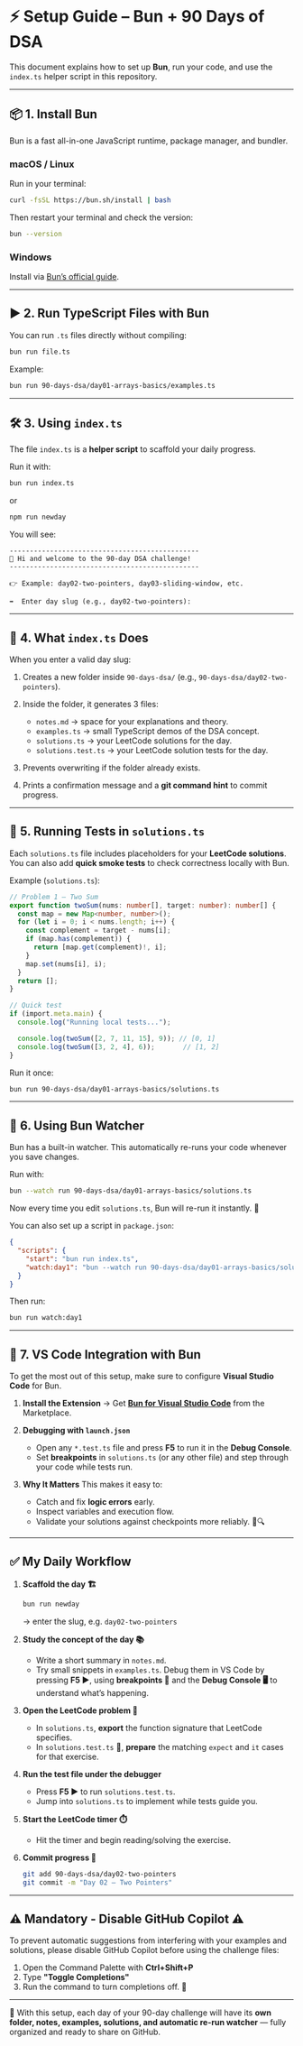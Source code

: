 # ⚡ Setup Guide – Bun + 90 Days of DSA

This document explains how to set up **Bun**, run your code, and use the `index.ts` helper script in this repository.

---

## 📦 1. Install Bun

Bun is a fast all-in-one JavaScript runtime, package manager, and bundler.

### macOS / Linux
Run in your terminal:
```bash
curl -fsSL https://bun.sh/install | bash
````

Then restart your terminal and check the version:

```bash
bun --version
```

### Windows

Install via [Bun’s official guide](https://bun.sh).

---

## ▶️ 2. Run TypeScript Files with Bun

You can run `.ts` files directly without compiling:

```bash
bun run file.ts
```

Example:

```bash
bun run 90-days-dsa/day01-arrays-basics/examples.ts
```

---

## 🛠️ 3. Using `index.ts`

The file `index.ts` is a **helper script** to scaffold your daily progress.

Run it with:

```bash
bun run index.ts
```
or 
```bash
npm run newday
```

You will see:

```
-----------------------------------------------
👋 Hi and welcome to the 90-day DSA challenge!
-----------------------------------------------

👉 Example: day02-two-pointers, day03-sliding-window, etc.

➡  Enter day slug (e.g., day02-two-pointers):
```

---

## 📂 4. What `index.ts` Does

When you enter a valid day slug:

1. Creates a new folder inside `90-days-dsa/` (e.g., `90-days-dsa/day02-two-pointers`).
2. Inside the folder, it generates 3 files:

   * `notes.md` → space for your explanations and theory.
   * `examples.ts` → small TypeScript demos of the DSA concept.
   * `solutions.ts` → your LeetCode solutions for the day.
   * `solutions.test.ts` → your LeetCode solution tests for the day.
  
3. Prevents overwriting if the folder already exists.
4. Prints a confirmation message and a **git command hint** to commit progress.

---

## 🧪 5. Running Tests in `solutions.ts`

Each `solutions.ts` file includes placeholders for your **LeetCode solutions**.
You can also add **quick smoke tests** to check correctness locally with Bun.

Example (`solutions.ts`):

```ts
// Problem 1 – Two Sum
export function twoSum(nums: number[], target: number): number[] {
  const map = new Map<number, number>();
  for (let i = 0; i < nums.length; i++) {
    const complement = target - nums[i];
    if (map.has(complement)) {
      return [map.get(complement)!, i];
    }
    map.set(nums[i], i);
  }
  return [];
}

// Quick test
if (import.meta.main) {
  console.log("Running local tests...");

  console.log(twoSum([2, 7, 11, 15], 9)); // [0, 1]
  console.log(twoSum([3, 2, 4], 6));       // [1, 2]
}
```
Run it once:

```bash
bun run 90-days-dsa/day01-arrays-basics/solutions.ts
```

---

## 👀 6. Using Bun Watcher

Bun has a built-in watcher.
This automatically re-runs your code whenever you save changes.

Run with:

```bash
bun --watch run 90-days-dsa/day01-arrays-basics/solutions.ts
```

Now every time you edit `solutions.ts`, Bun will re-run it instantly. 🚀

You can also set up a script in `package.json`:

```json
{
  "scripts": {
    "start": "bun run index.ts",
    "watch:day1": "bun --watch run 90-days-dsa/day01-arrays-basics/solutions.ts"
  }
}
```

Then run:

```bash
bun run watch:day1
```

---

## 🧩 7. VS Code Integration with Bun

To get the most out of this setup, make sure to configure **Visual Studio Code** for Bun.

1. **Install the Extension**
   → Get **[Bun for Visual Studio Code](https://marketplace.visualstudio.com/items?itemName=oven.bun-vscode)** from the Marketplace.

2. **Debugging with `launch.json`**

   * Open any `*.test.ts` file and press **F5** to run it in the **Debug Console**.
   * Set **breakpoints** in `solutions.ts` (or any other file) and step through your code while tests run.

3. **Why It Matters**
   This makes it easy to:

   * Catch and fix **logic errors** early.
   * Inspect variables and execution flow.
   * Validate your solutions against checkpoints more reliably. 🧭🔍

---

## ✅ My Daily Workflow

1. **Scaffold the day 🏗️**

   ```bash
   bun run newday
   ```

   → enter the slug, e.g. `day02-two-pointers`

2. **Study the concept of the day 📚**

   * Write a short summary in `notes.md`.
   * Try small snippets in `examples.ts`.
     Debug them in VS Code by pressing **F5 ▶️**, using **breakpoints 🎯** and the **Debug Console 🖥️** to understand what’s happening.

3. **Open the LeetCode problem 🔑**

   * In `solutions.ts`, **export** the function signature that LeetCode specifies.
   * In `solutions.test.ts` 🧪, **prepare** the matching `expect` and `it` cases for that exercise.

4. **Run the test file under the debugger**

   * Press **F5 ▶️** to run `solutions.test.ts`.
   * Jump into `solutions.ts` to implement while tests guide you.

5. **Start the LeetCode timer ⏱️**

   * Hit the timer and begin reading/solving the exercise.

6. **Commit progress 💾**

   ```bash
   git add 90-days-dsa/day02-two-pointers
   git commit -m "Day 02 – Two Pointers"
   ```

---
## ⚠️ Mandatory - Disable GitHub Copilot ⚠️

To prevent automatic suggestions from interfering with your examples and solutions, please disable GitHub Copilot before using the challenge files: 
1. Open the Command Palette with **Ctrl+Shift+P**
2. Type **"Toggle Completions"**
3. Run the command to turn completions off. 🔌

___

🎯 With this setup, each day of your 90-day challenge will have its **own folder, notes, examples, solutions, and automatic re-run watcher** — fully organized and ready to share on GitHub.